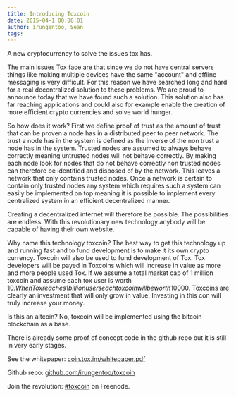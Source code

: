 ```yaml
---
title: Introducing Toxcoin
date: 2015-04-1 00:00:01
author: irungentoo, Sean
tags:
---
```


A new cryptocurrency to solve the issues tox has.

<!-- more -->

The main issues Tox face are that since we do not have central servers things
like making multiple devices have the same "account" and offline messaging is
very difficult. For this reason we have searched long and hard for a real
decentralized solution to these problems. We are proud to announce today that
we have found such a solution. This solution also has far reaching applications
and could also for example enable the creation of more efficient crypto
currencies and solve world hunger.

So how does it work? First we define proof of trust as the amount of trust that
can be proven a node has in a distributed peer to peer network. The trust a
node has in the system is defined as the inverse of the non trust a node has in
the system. Trusted nodes are assumed to always behave correctly meaning
untrusted nodes will not behave correctly. By making each node look for nodes
that do not behave correctly non trusted nodes can therefore be identified and
disposed of by the network. This leaves a network that only contains trusted
nodes. Once a network is certain to contain only trusted nodes any system which
requires such a system can easily be implemented on top meaning it is possible
to implement every centralized system in an efficient decentralized manner.

Creating a decentralized internet will therefore be possible. The possibilities
are endless. With this revolutionary new technology anybody will be capable of
having their own website.

Why name this technology toxcoin? The best way to get this technology up and
running fast and to fund development is to make it its own crypto currency.
Toxcoin will also be used to fund development of Tox. Tox developers will be
payed in Toxcoins which will increase in value as more and more people used
Tox. If we assume a total market cap of 1 million toxcoin and assume each tox
user is worth 10$. When Tox reaches 1 billion users each toxcoin will be worth
10000$. Toxcoins are clearly an investment that will only grow in value.
Investing in this con will truly increase your money.

Is this an altcoin? No, toxcoin will be implemented using the bitcoin
blockchain as a base.

There is already some proof of concept code in the github repo but it is still
in very early stages.

See the whitepaper: [coin.tox.im/whitepaper.pdf](https://coin.tox.im/whitepaper.pdf)

Github repo: [github.com/irungentoo/toxcoin](https://github.com/irungentoo/toxcoin)

Join the revolution: [#toxcoin](https://webchat.freenode.net/?channels=%23toxcoin) on Freenode.
